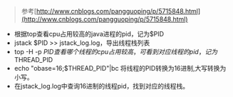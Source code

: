 > 参考[http://www.cnblogs.com/pangguoping/p/5715848.html](http://www.cnblogs.com/pangguoping/p/5715848.html)

* 根据top查看cpu占用较高的java进程的pid，记为$PID
* jstack $PID >> jstack_log.log，导出线程栈列表
* top -H -p $PID查看哪个线程的cpu占用较高，可看到对应线程的pid，记为$THREAD_PID
* echo "obase=16;$THREAD_PID"|bc 将线程的PID转换为16进制,大写转换为小写。
* 在jstack_log.log中查询16进制的线程pid，找到对应的线程栈。